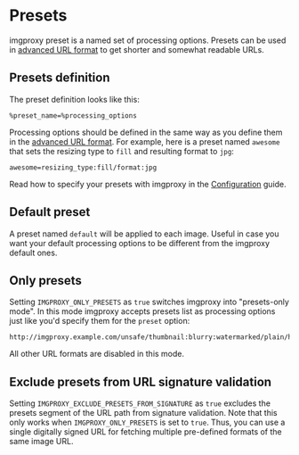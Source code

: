 # Presets

imgproxy preset is a named set of processing options. Presets can be used in [advanced URL format](generating_the_url_advanced.md#preset) to get shorter and somewhat readable URLs.

## Presets definition

The preset definition looks like this:

```
%preset_name=%processing_options
```

Processing options should be defined in the same way as you define them in the [advanced URL format](generating_the_url_advanced.md#preset). For example, here is a preset named `awesome` that sets the resizing type to `fill` and resulting format to `jpg`:

```
awesome=resizing_type:fill/format:jpg
```

Read how to specify your presets with imgproxy in the [Configuration](configuration.md) guide.

## Default preset

A preset named `default` will be applied to each image. Useful in case you want your default processing options to be different from the imgproxy default ones.

## Only presets

Setting `IMGPROXY_ONLY_PRESETS` as `true` switches imgproxy into "presets-only mode". In this mode imgproxy accepts presets list as processing options just like you'd specify them for the `preset` option:

```
http://imgproxy.example.com/unsafe/thumbnail:blurry:watermarked/plain/http://example.com/images/curiosity.jpg@png
```

All other URL formats are disabled in this mode.

## Exclude presets from URL signature validation

Setting `IMGPROXY_EXCLUDE_PRESETS_FROM_SIGNATURE` as `true` excludes the presets segment of the URL path from signature validation. Note that this only works when `IMGPROXY_ONLY_PRESETS` is set to `true`. Thus, you can use a single digitally signed URL for fetching multiple pre-defined formats of the same image URL.

